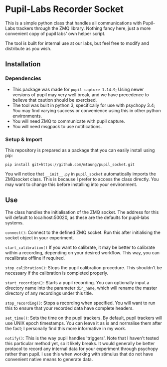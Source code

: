 # Pupil-Labs Recorder Socket

This is a simple python class that handles all communications with Pupil-Labs trackers through the ZMQ library. Nothing fancy here, just a more convenient copy of pupil labs' own helper script.

The tool is built for internal use at our labs, but feel free to modify and distribute as you wish.

## Installation

### Dependencies

* This package was made for ```pupil capture 1.14.9```; Using newer versions of pupil may very well break, and we have precedence to believe that caution should be exercised.
* The tool was built in python 3, specifically for use with psychopy 3.4; You may find varying success or convenience using this in other python environments.
* You will need ZMQ to communicate with pupil capture.
* You will need msgpack to use notifications.

### Setup & Import

This repository is prepared as a package that you can easily install using pip:

~~~ 
pip install git+https://github.com/mtaung/pupil_socket.git 
~~~

You will notice that ```__init__.py``` in ```pupil_socket``` automatically imports the ZMQsocket class. This is because I prefer to access the class directly. You may want to change this before installing into your environment. 

## Use

The class handles the initialisation of the ZMQ socket. The address for this will default to localhost:50020, as these are the defaults for pupil-labs systems.

```connect()```: Connect to the defined ZMQ socket. Run this after initialising the socket object in your experiment.

```start_calibration()``` If you want to calibrate, it may be better to calibrate within a recording, depending on your desired workflow. This way, you can recalibrate offline if required.

```stop_calibration()```: Stops the pupil calibration procedure. This shouldn't be necessary if the calibration is completed properly.

```start_recordign()```: Starts a pupil recording. You can optionally input a directory name into the parameter ```dir_name```, which will rename the master directory of any recordings under this title.

```stop_recording()```: Stops a recording when specified. You will want to run this to ensure that your recorded data have complete headers.

```set_time()```: Sets the time on the pupil trackers. By default, pupil trackers will use UNIX epoch timestamps. You can leave it as is and normalise them after the fact; I personally find this more informative in my work.  

```notify()```: This is the way pupil handles 'triggers'. Note that I haven't tested this particular method yet, so it likely breaks. It would generally be better protocol to record any internal data for your experiment through psychopy rather than pupil. I use this when working with stimulus that do not have convenient native means to generate data.
